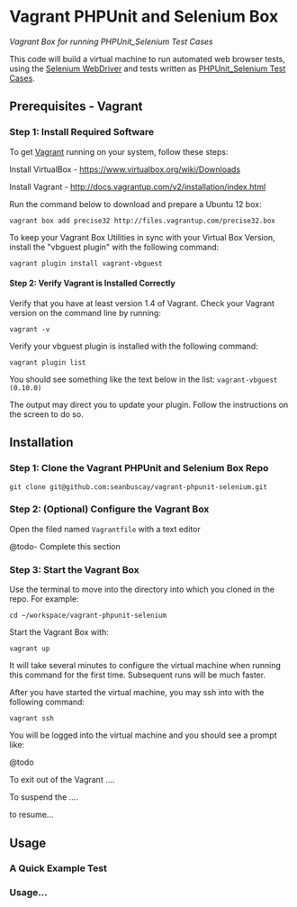 Vagrant PHPUnit and Selenium Box
=========================
*Vagrant Box for running PHPUnit_Selenium Test Cases*

This code will build a virtual machine to run automated web browser tests, using the [Selenium WebDriver](http://docs.seleniumhq.org/projects/webdriver/) and tests written as      [PHPUnit_Selenium Test Cases](http://phpunit.de/manual/4.0/en/selenium.html).

## Prerequisites - Vagrant  

### Step 1: Install Required Software

To get [Vagrant](http://www.vagrantup.com/downloads.html) running on your system, follow these steps:

Install VirtualBox - https://www.virtualbox.org/wiki/Downloads

Install Vagrant - http://docs.vagrantup.com/v2/installation/index.html

Run the command below to download and prepare a Ubuntu 12 box:
        
    vagrant box add precise32 http://files.vagrantup.com/precise32.box

To keep your Vagrant Box Utilities in sync with your Virtual Box Version, install the "vbguest plugin" with the following command: 

    vagrant plugin install vagrant-vbguest

#### Step 2: Verify Vagrant is Installed Correctly

Verify that you have at least version 1.4 of Vagrant. Check your Vagrant version on the command line by running:

    vagrant -v


Verify your vbguest plugin is installed with the following command:

    vagrant plugin list


You should see something like the text below in the list: 
`vagrant-vbguest (0.10.0)`

The output may direct you to update your plugin.  Follow the instructions on the screen to do so.

## Installation

### Step 1: Clone the Vagrant PHPUnit and Selenium Box Repo

    git clone git@github.com:seanbuscay/vagrant-phpunit-selenium.git

### Step 2: (Optional) Configure the Vagrant Box

Open the filed named `Vagrantfile` with a text editor

@todo- Complete this section

### Step 3: Start the Vagrant Box

Use the terminal to move into the directory into which you cloned in the repo.  For example:

    cd ~/workspace/vagrant-phpunit-selenium

Start the Vagrant Box with:

    vagrant up

It will take several minutes to configure the virtual machine when running this command for the first time. Subsequent runs will be much faster.  

After you have started the virtual machine, you may ssh into with the following command:

    vagrant ssh


You will be logged into the virtual machine and you should see a prompt like:

@todo

To exit out of the Vagrant ....

To suspend the ....

to resume...

## Usage

### A Quick Example Test

### Usage...
